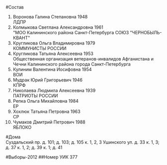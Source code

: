 #Состав
1. Воронова Галина Степановна 1948   
    ЛДПР
2. Колмыкова Светлана Александровна 1961   
    "МОО Калининского района Санкт-Петербурга СОЮЗ "ЧЕРНОБЫЛЬ- КВАНТ"
3. Кругликова Ольга Владимировна 1979   
    КОММУНИСТЫ РОССИИ
4. Кругликова Татьяна Алексеевна 1953   
    Общественная организация ветеранов-инвалидов Афганистана и Чечни Калининского района города Санкт-Петербурга
5. Кулиним Валентина Иосифовна 1954   
    ВОИ
6. Мудрак Юрий Григорьевич 1946   
    КПРФ
7. Николаева Людмила Алексеевна 1939   
    ПАТРИОТЫ РОССИИ
8. Репка Ольга Михайловна 1984   
    ЕР
9. Хохлюк Татьяна Петровна 1963   
    СР
10. Чумаков Дмитрий Петрович 1988   
    ЯБЛОКО

#Дома  
Суздальский пр. д. 101; д. 103; д. 105 к. 1, 2, 3 Ушинского ул. д. 33 к. 1, 3; д. 37 к. 1, 2; д. 39 к. 1; д. 41

#Выборы-2012
##Номер УИК
377
